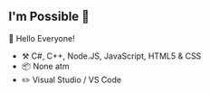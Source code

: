 ## I'm Possible :wave:

🎊 Hello Everyone!

- :hammer_and_pick: C#, C++, Node.JS, JavaScript, HTML5 & CSS 
- :package: None atm
- :pencil2: Visual Studio / VS Code

